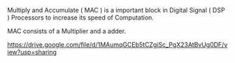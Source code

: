 Multiply and Accumulate ( MAC ) is a important block in Digital Signal ( DSP ) Processors to increase its speed of Computation. 

MAC consists of a Multiplier and a adder. 


https://drive.google.com/file/d/1MAumqGCEb5tCZgiSc_PgX23AtBvUg0DF/view?usp=sharing
